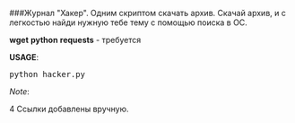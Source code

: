 ###Журнал "Хакер". Одним скриптом скачать архив.
Скачай архив, и с легкостью найди нужную тебе тему с помощью поиска в ОС.

**wget**  **python** **requests** - требуется

**USAGE**:

<pre>python hacker.py</pre>

*Note*:

4 Ссылки добавлены вручную.
